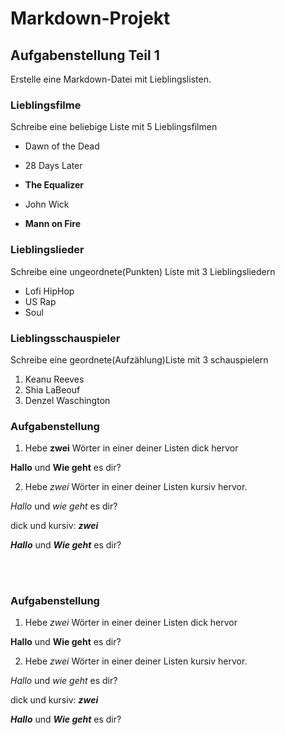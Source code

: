 # Markdown-Projekt

## Aufgabenstellung Teil 1

Erstelle eine Markdown-Datei mit Lieblingslisten.

### Lieblingsfilme
Schreibe eine beliebige Liste mit 5 Lieblingsfilmen

* Dawn of the Dead

* 28 Days Later

* <strong>The Equalizer</strong>

* John Wick

* <b>Mann on Fire</b>

### Lieblingslieder
Schreibe eine ungeordnete(Punkten) Liste mit 3 Lieblingsliedern

- Lofi HipHop
- US Rap
- Soul

### Lieblingsschauspieler
Schreibe eine geordnete(Aufzählung)Liste mit 3 schauspielern

1. Keanu Reeves
2. Shia LaBeouf
3. Denzel Waschington

### Aufgabenstellung
1. Hebe <strong>zwei</strong> Wörter in einer deiner Listen dick hervor

<strong>Hallo</strong> und <b>Wie geht</b> es dir?

2. Hebe <i>zwei</i> Wörter in einer deiner Listen kursiv hervor. 

<em>Hallo</em> und <em>wie geht</em> es dir?

dick und kursiv: <b><i>zwei</i></b>

<b><i>Hallo</b></i> und <i><b>Wie geht</b></i> es dir?

<br></br>
### Aufgabenstellung
1. Hebe *zwei* Wörter in einer deiner Listen dick hervor

**Hallo** und **Wie geht** es dir?

2. Hebe *zwei* Wörter in einer deiner Listen kursiv hervor. 

*Hallo* und *wie geht* es dir?

dick und kursiv: _**zwei**_

_**Hallo**_ und _**Wie geht**_ es dir?

<!-- * * : Kursiv(Italic) -->
<!-- ** ** : Bold -->
<!-- _** **_ : Bold und Kursiv -->